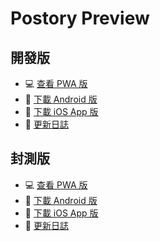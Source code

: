 # Postory Preview

## 開發版

- :computer: [查看 PWA 版](https://preview.postory.app/develop/pwa/#/)
- :iphone: [下載 Android 版](https://preview.postory.app/develop/android/Postory.apk)
- :iphone: [下載 iOS App 版](https://preview.postory.app/develop/ios/Postory.ipa)
- :notebook: [更新日誌](https://github.com/postory-app/app/commits/develop)

## 封測版

- :computer: [查看 PWA 版](https://preview.postory.app/release/pwa/#/)
- :iphone: [下載 Android 版](https://preview.postory.app/release/android/Postory.apk)
- :iphone: [下載 iOS App 版](https://preview.postory.app/release/ios/Postory.ipa)
- :notebook: [更新日誌](https://github.com/postory-app/app/commits/release)